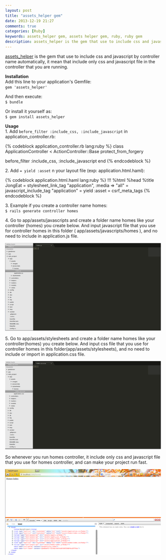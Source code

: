 ```yaml
---
layout: post
title: "assets_helper gem"
date: 2013-12-19 21:27
comments: true
categories: [Ruby]
keywords: assets_helper gem, assets helper gem, ruby, ruby gem
description: assets_helper is the gem that use to include css and javascript by controller name automatically, it mean that include only css and javascript file in the controller that you are running.
---
```


<!-- **Content start here** -->
<p>
  <a href="http://rubygems.org/gems/assets_helper" target="_blank">assets_helper</a> is the gem that use to include css and javascript by controller name automatically, it mean that include only css and javascript file in the controller that you are running.
</p>

<p>
  <strong>Installation</strong><br/>
  Add this line to your application's Gemfile:<br/>
  <code>gem 'assets_helper'</code>
</p>
<p>
  And then execute:<br/>
  <code>$ bundle</code>
</p>
<p>
  Or install it yourself as:<br/>
  <code>$ gem install assets_helper</code>
</p>

<p>
  <strong>Usage</strong><br/>
  1. Add <code>before_filter :include_css, :include_javascript</code> in application_controller.rb:<br/>
</p>
{% codeblock application_controller.rb lang:ruby %}
class ApplicationController < ActionController::Base
  protect_from_forgery

  before_filter :include_css, :include_javascript
end
{% endcodeblock %}

<p>
  2. Add <code>= yield :asset</code> n your layout file (exp: application.html.haml):<br/>
</p>
{% codeblock application.html.haml lang:ruby %}
!!!
%html
  %head
    %title JongEat
    = stylesheet_link_tag    "application", :media => "all"
    = javascript_include_tag "application"
    = yield :asset
    = csrf_meta_tags
{% endcodeblock %}

<p>
  3. Example if you create a controller name homes:<br/>
  <code>$ rails generate controller homes</code>
</p>

<p>
  4. Go to app/assets/javascripts and create a folder name homes like your controller (homes) you create below. And input javascript file that you use for controller homes in this folder ( app/assets/javascripts/homes ), and no need to include in application.js file.<br/>
</p>
<p>
  <a class="fancybox" href="/images/javascript_homes.png"><img src="/images/javascript_homes.png" alt="" width="680" /></a>
</p>
<p>
  5. Go to app/assets/stylesheets and create a folder name homes like your controller(homes) you create below. And input css file that you use for controller homes in this folder(app/assets/stylesheets), and no need to include or import in application.css file.<br/>
</p>
<p>
  <a class="fancybox" href="/images/css_homes.png"><img src="/images/css_homes.png" width="680" /></a><br/>
</p>

So whenever you run homes controller, it include only css and javascript file that you use for homes controller, and can make your project run fast.<br/>
<p>
  <a class="fancybox" href="/images/browser_homes_controller.png"><img src="/images/browser_homes_controller.png" width="680" /></a><br/>
</p>